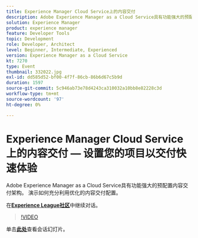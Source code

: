 ```yaml
---
title: Experience Manager Cloud Service上的内容交付
description: Adobe Experience Manager as a Cloud Service具有功能强大的预配置内容交付架构。 演示如何充分利用优化的内容交付配置。 此会话作为Adobe Developers Live内容活动的一部分提供。
solution: Experience Manager
product: experience manager
feature: Developer Tools
topic: Development
role: Developer, Architect
level: Beginner, Intermediate, Experienced
version: Experience Manager as a Cloud Service
kt: 7270
type: Event
thumbnail: 332022.jpg
exl-id: dd585d52-bf00-4f7f-86cb-86b6d67c5b9d
duration: 1597
source-git-commit: 5c946ab73e78d4243ca310032a10bb8e82228c3d
workflow-type: tm+mt
source-wordcount: '97'
ht-degree: 0%

---
```


# Experience Manager Cloud Service上的内容交付 — 设置您的项目以交付快速体验

Adobe Experience Manager as a Cloud Service具有功能强大的预配置内容交付架构。 演示如何充分利用优化的内容交付配置。

在&#x200B;**[Experience League社区](https://adobe.ly/36Yd3v6)**&#x200B;中继续对话。

>[!VIDEO](https://video.tv.adobe.com/v/332022/?quality=12&learn=on&hidetitle=true)

单击&#x200B;**[此处](/help/adobe-developers-live/assets/content-delivery-on-aemcs.pdf)**&#x200B;查看会话幻灯片。
